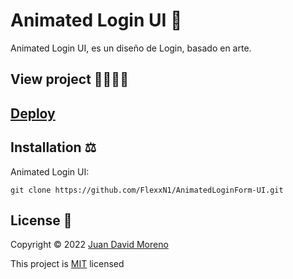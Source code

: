 # Animated Login UI 🎨

Animated Login UI, es un diseño de Login, basado en arte.

## View project 🚀🙋🏻‍♂️
## [Deploy](https://flexxn1.github.io/AnimatedLoginForm-UI/?)

## Installation ⚖
Animated Login UI:
```
git clone https://github.com/FlexxN1/AnimatedLoginForm-UI.git
 ```
## License 🔐

Copyright © 2022 [Juan David Moreno](https://github.com/FlexxN1)

This project is [MIT](https://choosealicense.com/licenses/mit/) licensed
